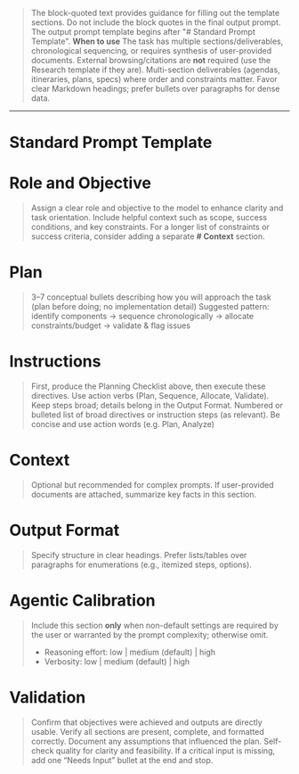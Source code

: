 > The block-quoted text provides guidance for filling out the template sections. Do not include the block quotes in the final output prompt. The output prompt template begins after "# Standard Prompt Template".
> **When to use**
> The task has multiple sections/deliverables, chronological sequencing, or requires synthesis of user-provided documents.
> External browsing/citations are **not** required (use the Research template if they are).
> Multi-section deliverables (agendas, itineraries, plans, specs) where order and constraints matter.
> Favor clear Markdown headings; prefer bullets over paragraphs for dense data.

---

# Standard Prompt Template

# Role and Objective

> Assign a clear role and objective to the model to enhance clarity and task orientation.
> Include helpful context such as scope, success conditions, and key constraints.
> For a longer list of constraints or success criteria, consider adding a separate **# Context** section.

# Plan

> 3–7 conceptual bullets describing how you will approach the task (plan before doing; no implementation detail)
> Suggested pattern: identify components → sequence chronologically → allocate constraints/budget → validate & flag issues

# Instructions

> First, produce the Planning Checklist above, then execute these directives. Use action verbs (Plan, Sequence, Allocate, Validate). Keep steps broad; details belong in the Output Format.
> Numbered or bulleted list of broad directives or instruction steps (as relevant). Be concise and use action words (e.g. Plan, Analyze)

# Context

> Optional but recommended for complex prompts.
> If user-provided documents are attached, summarize key facts in this section.

# Output Format

> Specify structure in clear headings.
> Prefer lists/tables over paragraphs for enumerations (e.g., itemized steps, options).

# Agentic Calibration

> Include this section **only** when non-default settings are required by the user or warranted by the prompt complexity; otherwise omit.
>
> - Reasoning effort: low | medium (default) | high
> - Verbosity: low | medium (default) | high

# Validation

> Confirm that objectives were achieved and outputs are directly usable.
> Verify all sections are present, complete, and formatted correctly.
> Document any assumptions that influenced the plan.
> Self-check quality for clarity and feasibility.
> If a critical input is missing, add one “Needs Input” bullet at the end and stop.

